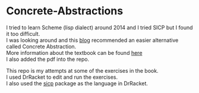 # Concrete-Abstractions
I tried to learn Scheme (lisp dialect) around 2014 and I tried SICP but I found it too difficult.  
I was looking around and this [blog](https://jaortega.wordpress.com/2007/01/31/a-scheme-bookshelf/) recommended an easier alternative called Concrete Abstraction.  
More information about the textbook can be found [here](https://gustavus.edu/academics/departments/mathematics-computer-science-and-statistics/max/concrete-abstractions.html)  
I also added the pdf into the repo.  

This repo is my attempts at some of the exercises in the book.  
I used DrRacket to edit and run the exercises.  
I also used the [sicp](https://docs.racket-lang.org/sicp-manual/Installation.html) package as the language in DrRacket.  
